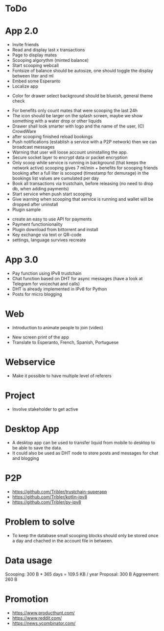 # ToDo

# App 2.0
+ Invite friends
+ Read and display last x transactions
+ Page to display mates
+ Scooping algorythm (minted balance)
+ Start scooping webcall
+ Fontsize of balance should be autosize, one should toggle the display between liter and ml
+ Embed some Esperanto
+ Localize app
- Color for drawer select background should be blueish, general theme check
+ For benefits only count mates that were scooping the last 24h
+ The icon should be larger on the splash screen, maybe we show something with a water drop or other liquids
+ Drawer shall look smarter with logo and the name of the user, (C) CrowdWare
+ after scooping finished reload bookings
+ Push notifications (establish a service with a P2P network) then we can broadcast messages
+ Warning that user will loose account uninstalling the app.
+ Secure socket layer to encrypt data or packet encryption 
+ Only scoop while service is running in background (that keeps the network active)
    scooping gives 7 ml/min + benefits for scooping friends
    booking after a full liter is scooped (timestamp for demurage)
    in the bookings list values are cumulated per day 
+ Book all transactions via trustchain, before releasing (no need to drop db, when adding payments)
+ Start service when push start scooping
+ Give warning when scooping that service is running and wallet will be dropped after uninstall
+ Plugin sample
- create an easy to use API for payments
- Payment functionionality
- Plugin download from bittorrent and install
- Key exchange via text or QR-code
- settings, language survives recreate

# App 3.0
- Pay function using IPv8 trustchain
- Chat function based on DHT for async messages (have a look at Telegram for voicechat and calls) 
- DHT is already implemented in IPv8 for Python 
- Posts for micro blogging
  

# Web
- Introduction to animate people to join (video)
+ New screen print of the app
+ Translate to Esperanto, French, Spanish, Portuguese

# Webservice
+ Make it possible to have multiple level of referers

# Project
+ Involve stakeholder to get active

# Desktop App
- A desktop app can be used to transfer liquid from mobile to desktop to be able to save the data.
- It could also be used as DHT node to store posts and messages for chat and blogging


# P2P
- https://github.com/Tribler/trustchain-superapp
- https://github.com/Tribler/kotlin-ipv8
- https://github.com/Tribler/py-ipv8



# Problem to solve
+ To keep the database small scooping blocks should only be stored once a day and chached in the account file in between.


# Data usage
Scooping:   300 B * 365 days = 109.5 KB / year
Proposal:   300 B
Aggreement: 260 B

# Promotion
- https://www.producthunt.com/
- https://www.reddit.com/
- https://news.ycombinator.com/
